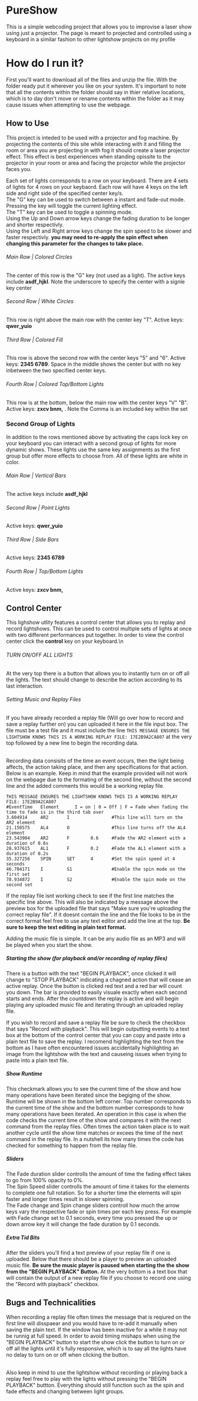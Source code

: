 # PureShow
 This is a simple webcoding project that allows you to improvise a laser show using just a projector. The page is meant to projected and controlled using a keyboard in a similar fashion to other lightshow projects on my profile

# How do I run it?
First you'll want to download all of the files and unzip the file. With the folder ready put it wherever you like on your system. It's important to note that all the contents within the folder should say in thier relative locations, which is to day don't move or rename contents within the folder as it may cause issues when attempting to use the webpage. 

## How to Use
This project is inteded to be used with a projector and fog machine. By projecting the contents of this site while interacting with it and filling the room or area you are projecting in with fog it should create a laser projector effect. This effect is best experiences when standing opissite to the projector in your room or area and facing the projector while the projector faces you. <br/>

Each set of lights corresponds to a row on your keyboard. There are 4 sets of lights for 4 rows on your keybaord. Each row will have 4 keys on the left side and right side of the specified center key/s.<br/>
The "G" key can be used to switch between a instant and fade-out mode. Pressing the key will toggle the current lighting effect.<br/>
The "T" key can be used to toggle a spinning mode.<br/>
Using the Up and Down arrow keys change the fading duration to be longer and shorter respectivly.<br/>
Using the Left and Right arrow keys change the spin speed to be slower and faster respectivly. **you may need to re-apply the spin effect when changing this parameter for the changes to take place.**<br/>

###### Main Row | Colored Circles
The center of this row is the "G" key (not used as a light). The active keys include **asdf_hjkl**. Note the underscore to specify the center with a signle key center<br/>

###### Second Row | White Circles
This row is right above the main row with the center key "T". Active keys: **qwer_yuio**<br/>

###### Third Row | Colored Fill
This row is above the second row with the center keys "5" and "6". Active keys: **2345 6789**. Space in the middle shows the center but with no key inbetween the two specified center keys.<br/>

###### Fourth Row | Colored Top/Bottom Lights
This row is at the bottom, below the main row with the center keys "V" "B". Active keys: **zxcv bnm,** . Note the Comma is an included key within the set<br/>

### Second Group of Lights
In addition to the rows mentioned above by activating the caps lock key on your keyboard you can interact with a second group of lights for more dynamic shows. These lights use the same key assignments as the first group but offer more effects to choose from. All of these lights are white in color.<br/>

###### Main Row | Vertical Bars
The active keys include **asdf_hjkl**<br/>

###### Second Row | Point Lights
Active keys: **qwer_yuio**<br/>

###### Third Row | Side Bars
Active keys: **2345 6789**<br/>

###### Fourth Row | Top/Bottom Lights
Active keys: **zxcv bnm,**<br/>

## Control Center
This lighshow utlity features a control center that allows you to replay and record lightshows. This can be used to control multiple sets of lights at once with two different performances put together. In order to view the control center click the **control** key on your keyboard.\n

###### TURN ON/OFF ALL LIGHTS
At the very top there is a button that allows you to instantly turn on or off all the lights. The text should change to describe the action according to its last interaction.<br/>

###### Setting Music and Replay Files
If you have already recorded a replay file (Will go over how to record and save a replay further on) you can uploaded it here in the file input box. The file must be a test file and it must include the line ```THIS MESSAGE ENSURES THE LIGHTSHOW KNOWS THIS IS A WORKING REPLAY FILE: 17E2B9A2CA807``` at the very top followed by a new line to begin the recording data. <br/><br/>

Recording data consisits of the time an event occurs, then the light being affects, the action taking place, and then any specifications for that action. Below is an example. Keep in mind that the example provided will not work on the webpage due to the formating of the second line, without the second line and the added comments this would be a working replay file.<br/>
```
THIS MESSAGE ENSURES THE LIGHTSHOW KNOWS THIS IS A WORKING REPLAY FILE: 17E2B9A2CA807
#EventTime	 Element	  I = on | 0 = Off | F = Fade when fading the time to fade is in the third tab over
3.604914     AR2       I                #This line will turn on the AR2 element
21.150575    AL4       O                #This line turns off the AL4 element
23.543904    AR2       F        0.6     #Fade the AR2 element with a duration of 0.6s
28.937615    AL1       F        0.2     #Fade the AL1 element with a duration of 0.2s
35.327256    SPIN      SET      4       #Set the spin speed at 4 seconds
46.704171    I         S1               #Enable the spin mode on the first set
78.934872    I         S2               #Enable the spin mode on the second set
```

If the replay file isnt working check to see if the first line matches the specific line above. This will also be indicated by a message above the preview box for the uploaded file that says "Make sure you're uploading the correct replay file". If it doesnt contain the line and the file looks to be in the correct format feel free to use any text editor and add the line at the top. **Be sure to keep the text editing in plain text format.**<br/>

Adding the music file is simple. It can be any audio file as an MP3 and will be played when you start the show.<br/>

##### Starting the show (for playback and/or recording of replay files)
There is a button with the text "BEGIN PLAYBACK", once clicked it will change to "STOP PLAYBACK" indicating a chagned action that will cease an active replay. Once the button is clicked red text and a red bar will count you down. The bar is provided to easily visuale exactly when each second starts and ends. After the countdown the replay is active and will begin playing any uploaded music file and iterating through an uploaded replay file.<br/>

If you wish to record and save a replay file be sure to check the checkbox that says "Record with playback". This will begin outputting events to a text box at the bottom of the control center that you can copy and paste into a plain text file to save the replay. I recomend highlighting the text from the bottom as I have often encountered issues accidentally highilighting an image from the lightshow with the text and causeing issues when trying to paste into a plain text file.<br/>

##### Show Runtime
This checkmark allows you to see the current time of the show and how many operations have been iterated since the begiging of the show. Runtime will be shown in the bottom left corner. Top number corresponds to the current time of the show and the bottom number corresponds to how many operations have been iterated. An operation in this case is when the code checks the current time of the show and compares it with the next command from the replay files. Often times the action taken place is to wait another cycle until the show time matches or excees the time of the next command in the replay file. In a nutshell its how many times the code has checked for something to happen from the replay file.<br/>

##### Sliders
The Fade duration slider controlls the amount of time the fading effect takes to go from 100% opacity to 0%.<br/>
The Spin Speed slider controlls the amount of time it takes for the elements to complete one full rotation. So for a shorter time the elements will spin faster and longer times result in slower spinning.<br/>
The Fade change and Spin change sliders controll how much the arrow keys vary the respective fade or spin times per each key press. For example with Fade change set to 0.1 seconds, every time you pressed the up or down arrow key it will change the fade duration by 0.1 seconds.<br/>

##### Extra Tid Bits
After the sliders you'll find a text preview of your replay file if one is uploaded. Below that there should be a player to preview an uploaded music file. **Be sure the music player is paused when starting the the show from the "BEGIN PLAYBACK" Button.** At the very bottom is a text box that will contain the output of a new replay file if you choose to record one using the "Record with playback" checkbox.<br/>

## Bugs and Technicalities
When recording a replay file often times the message that is reqiured on the first line will disspaear and you would have to re-add it manually when saving the plain text. If the window has been inactive for a while it may not be runnig at full speed. In order to avoid timing mishaps when using the "BEGIN PLAYBACK" button to start the show click the button to turn on or off all the lights until it's fully responsive, which is to say all the lights have no delay to turn on or off when clicking the button. <br/><br/>

Also keep in mind to use the lightshow without recording or playing back a replay feel free to play with the lights without pressing the "BEGIN PLAYBACK" buttton. Everything should still function such as the spin and fade effects and changing between light groups.
